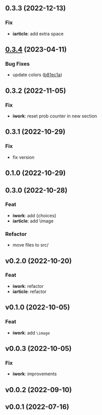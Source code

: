 ## 0.3.3 (2022-12-13)

### Fix

- **iarticle**: add extra space

## [0.3.4](https://github.com/liblaf/ilatex/compare/0.3.3...v0.3.4) (2023-04-11)

### Bug Fixes

- update colors ([b81ec1a](https://github.com/liblaf/ilatex/commit/b81ec1a923477cd225be8d45cf01ec2ba2162d19))

## 0.3.2 (2022-11-05)

### Fix

- **iwork**: reset prob counter in new section

## 0.3.1 (2022-10-29)

### Fix

- fix version

## 0.1.0 (2022-10-29)

## 0.3.0 (2022-10-28)

### Feat

- **iwork**: add {choices}
- **iarticle**: add \image

### Refactor

- move files to src/

## v0.2.0 (2022-10-20)

### Feat

- **iwork**: refactor
- **iarticle**: refactor

## v0.1.0 (2022-10-05)

### Feat

- **iwork**: add `\image`

## v0.0.3 (2022-10-05)

### Fix

- **iwork**: improvements

## v0.0.2 (2022-09-10)

## v0.0.1 (2022-07-16)
